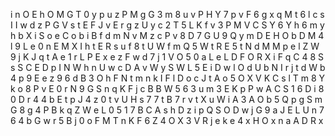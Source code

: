 i
n
O
E
h
O
M
G
T
0
y
p
u
z
P
M
g
G
3
m
8
u
v
P
H
Y
7
p
v
F
6
g
x
q
M
t
6
l
c
s
I
I
w
d
z
P
G
V
s
t
E
F
J
v
E
r
g
z
U
y
c
2
T
5
L
K
f
v
3
P
M
V
C
S
Y
6
Y
h
6
m
y
h
b
X
i
S
o
e
C
o
b
i
B
f
d
m
N
v
M
z
c
P
v
8
D
7
G
U
9
Q
y
m
D
E
H
O
b
D
M
4
l
9
L
e
0
n
E
M
X
I
h
t
E
R
s
u
f
8
t
U
W
f
m
Q
5
W
t
R
E
5
t
N
d
M
M
p
e
l
Z
W
9
j
K
J
q
t
A
e
1
r
L
P
E
x
e
z
F
w
d
7
j
1
V
O
5
0
a
L
e
L
D
F
O
R
X
i
F
q
C
4
8
S
s
S
C
E
D
p
I
N
W
h
n
U
w
c
D
A
v
W
y
S
W
L
5
E
i
D
w
l
O
d
U
b
N
I
r
j
t
d
W
b
4
p
9
E
e
z
9
6
d
B
3
O
h
F
N
t
m
n
k
I
F
l
D
o
c
J
t
A
o
5
O
X
V
K
C
s
l
T
m
8
Y
k
o
8
P
v
E
0
r
N
9
G
S
n
q
K
F
j
c
B
B
W
5
6
3
u
m
3
E
K
p
P
w
A
C
S
1
6
D
i
8
0
D
r
4
4
b
E
t
p
J
4
z
0
t
v
U
H
s
7
7
t
B
7
r
v
t
X
u
W
i
A
3
A
O
b
5
Q
p
g
S
m
G
8
g
4
P
B
k
q
Z
W
e
L
0
5
1
7
B
C
A
s
h
D
z
i
p
Q
S
O
D
w
j
G
9
a
J
E
L
U
n
7
6
4
b
G
w
r
5
B
j
0
o
F
M
T
n
K
F
6
Z
4
O
X
3
V
R
j
e
k
e
4
x
H
O
x
n
a
A
D
R
x
